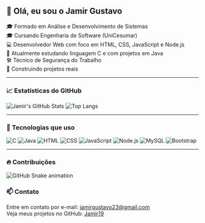 ## 👋 Olá, eu sou o Jamir Gustavo

🎓 Formado em Análise e Desenvolvimento de Sistemas  
🎓 Cursando Engenharia de Software (UniCesumar)  
💻 Desenvolvedor Web com foco em HTML, CSS, JavaScript e Node.js  
🧠 Atualmente estudando linguagem C e com projetos em Java  
🛠️ Técnico de Segurança do Trabalho  
🚀 Construindo projetos reais

---

### 📈 Estatísticas do GitHub

![Jamir's GitHub Stats](https://github-readme-stats.vercel.app/api?username=Jamir19&show_icons=true&theme=radical)
![Top Langs](https://github-readme-stats.vercel.app/api/top-langs/?username=Jamir19&layout=compact&theme=radical)

---

### 🧰 Tecnologias que uso

![C](https://img.shields.io/badge/C-00599C?style=for-the-badge&logo=c&logoColor=fff)
![Java](https://img.shields.io/badge/Java-ED8B00?style=for-the-badge&logo=java&logoColor=fff)
![HTML](https://img.shields.io/badge/HTML5-E34F26?style=for-the-badge&logo=html5&logoColor=fff)
![CSS](https://img.shields.io/badge/CSS3-1572B6?style=for-the-badge&logo=css3&logoColor=fff)
![JavaScript](https://img.shields.io/badge/JavaScript-F7DF1E?style=for-the-badge&logo=javascript&logoColor=000)
![Node.js](https://img.shields.io/badge/Node.js-339933?style=for-the-badge&logo=nodedotjs&logoColor=fff)
![MySQL](https://img.shields.io/badge/MySQL-00758F?style=for-the-badge&logo=mysql&logoColor=fff)
![Bootstrap](https://img.shields.io/badge/Bootstrap-563D7C?style=for-the-badge&logo=bootstrap&logoColor=fff)

---

### 🔥 Contribuições

![GitHub Snake animation](https://raw.githubusercontent.com/Jamir19/Jamir19/output/github-contribution-grid-snake.svg)

### 📫 Contato

Entre em contato por e-mail: jamirgustavo23@gmail.com  
Veja meus projetos no GitHub: [Jamir19](https://github.com/Jamir19)
